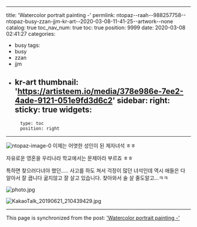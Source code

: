 
---
title: 'Watercolor portrait painting -'
permlink: ntopaz--raah--988257758--ntopaz-busy-zzan-jjm-kr-art--2020-03-08-11-41-25--artwork--none
catalog: true
toc_nav_num: true
toc: true
position: 9999
date: 2020-03-08 02:41:27
categories:
- busy
tags:
- busy
- zzan
- jjm
- kr-art
thumbnail: 'https://artisteem.io/media/378e986e-7ee2-4ade-9121-051e9fd3d6c2'
sidebar:
    right:
        sticky: true
widgets:
    -
        type: toc
        position: right
---


![ntopaz-image-0](https://artisteem.io/media/378e986e-7ee2-4ade-9121-051e9fd3d6c2)
이제는 어엿한 성인이 된 제자녀석 ㅎㅎ

자유로운 영혼을 우리나라 학교에서는 
문제아라 부르죠 ㅎㅎ

특하면 찾으러다녀야 했던.....
사고를 하도 쳐서 걱정이 많던 녀석인데
역시
애들은 다 알아서 잘 큽니다
굶지않고 잘 살고 있습니다. 
찾아와서 술 살 줄도알고...ㅋㅋ


![photo.jpg](https://cdn.steemitimages.com/DQmYa9FNPb7nt1oWVQtTizp48ZwNQfeRBm7WQCUULVnw5VM/photo.jpg)


![KakaoTalk_20190621_210439429.jpg](https://cdn.steemitimages.com/DQmdLedrrLJXhQyj4mTbwoHT1FqsmZ2kdV9jvTQtH2rgZJ9/KakaoTalk_20190621_210439429.jpg)

- - -

This page is synchronized from the post: ['Watercolor portrait painting -'](https://steemit.com/@raah/ntopaz--raah--988257758--ntopaz-busy-zzan-jjm-kr-art--2020-03-08-11-41-25--artwork--none)
